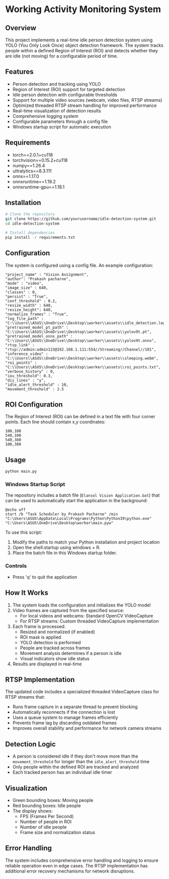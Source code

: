 # Working Activity Monitoring System

## Overview
This project implements a real-time idle person detection system using YOLO (You Only Look Once) object detection framework. The system tracks people within a defined Region of Interest (ROI) and detects whether they are idle (not moving) for a configurable period of time.

## Features
- Person detection and tracking using YOLO
- Region of Interest (ROI) support for targeted detection
- Idle person detection with configurable thresholds
- Support for multiple video sources (webcam, video files, RTSP streams)
- Optimized threaded RTSP stream handling for improved performance
- Real-time visualization of detection results
- Comprehensive logging system
- Configurable parameters through a config file
- Windows startup script for automatic execution

## Requirements
- torch==2.0.1+cu118
- torchvision==0.15.2+cu118
- numpy==1.26.4
- ultralytics==8.3.111
- onnx==1.17.0
- onnxruntime==1.19.2
- onnxruntime-gpu==1.18.1


## Installation
```bash
# Clone the repository
git clone https://github.com/yourusername/idle-detection-system.git
cd idle-detection-system

# Install dependencies
pip install -r requirements.txt
```

## Configuration
The system is configured using a config file. An example configuration:

```
"project_name" : "Vision Assignment",
"author": "Prakash pacharne",
"mode" : "video",
"image_size" : 640,
"classes" : 0,
"persist" : "True",
"conf_threshold" : 0.2,
"resize_width" : 640,
"resize_height": 640,
"normalize_frames" : "True",
"log_file_path" : "C:\\Users\\ASUS\\OneDrive\\Desktop\\worker\\assets\\idle_detection.log",
"pretrained_model_pt_path" : "C:\\Users\\ASUS\\OneDrive\\Desktop\\worker\\assets\\yolov9t.pt",
"pretrained_model_onnx_path" : "C:\\Users\\ASUS\\OneDrive\\Desktop\\worker\\assets\\yolov9t.onnx",
"rtsp_link" : "rtsp://admin:admin123@192.168.1.111:554//Streaming//Channel//101",
"inference_video" : "C:\\Users\\ASUS\\OneDrive\\Desktop\\worker\\assets\\sleeping.webm",
"roi_points" : "C:\\Users\\ASUS\\OneDrive\\Desktop\\worker\\assets\\roi_points.txt",
"verbose_history" : 0,
"iou_threshold": 0.3,
"dis_lines" : "y",
"idle_alert_threshold" : 10,
"movement_threshold" : 2.5
```

## ROI Configuration
The Region of Interest (ROI) can be defined in a text file with four corner points. Each line should contain x,y coordinates:

```
100,100
540,100
540,380
100,380
```

## Usage
```bash
python main.py
```

### Windows Startup Script
The repository includes a batch file (`Elansol Vision Application.bat`) that can be used to automatically start the application in the background:

```batch
@echo off
start /b "Task Scheduler by Prakash Pacharne" /min "C:\Users\ASUS\AppData\Local\Programs\Python\Python39\python.exe" "C:\Users\ASUS\OneDrive\Desktop\worker\main.pyw"
```

To use this script:
1. Modify the paths to match your Python installation and project location
2. Open the shell:startup using windows + R.
3. Place the batch file in this Windows startup folder.

### Controls
- Press 'q' to quit the application

## How It Works
1. The system loads the configuration and initializes the YOLO model
2. Video frames are captured from the specified source:
   - For local videos and webcams: Standard OpenCV VideoCapture
   - For RTSP streams: Custom threaded VideoCapture implementation
3. Each frame is processed:
   - Resized and normalized (if enabled)
   - ROI mask is applied
   - YOLO detection is performed
   - People are tracked across frames
   - Movement analysis determines if a person is idle
   - Visual indicators show idle status
4. Results are displayed in real-time

## RTSP Implementation
The updated code includes a specialized threaded VideoCapture class for RTSP streams that:
- Runs frame capture in a separate thread to prevent blocking
- Automatically reconnects if the connection is lost
- Uses a queue system to manage frames efficiently
- Prevents frame lag by discarding outdated frames
- Improves overall stability and performance for network camera streams

## Detection Logic
- A person is considered idle if they don't move more than the `movement_threshold` for longer than the `idle_alert_threshold` time
- Only people within the defined ROI are tracked and analyzed
- Each tracked person has an individual idle timer

## Visualization
- Green bounding boxes: Moving people
- Red bounding boxes: Idle people
- The display shows:
  - FPS (Frames Per Second)
  - Number of people in ROI
  - Number of idle people
  - Frame size and normalization status

## Error Handling
The system includes comprehensive error handling and logging to ensure reliable operation even in edge cases. The RTSP implementation has additional error recovery mechanisms for network disruptions.

